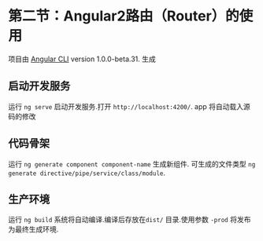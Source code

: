 # 第二节：Angular2路由（Router）的使用

项目由 [Angular CLI](https://github.com/angular/angular-cli) version 1.0.0-beta.31. 生成

## 启动开发服务

运行 `ng serve`  启动开发服务.打开 `http://localhost:4200/`. app 将自动载入源码的修改

## 代码骨架

运行 `ng generate component component-name` 生成新组件. 
可生成的文件类型 `ng generate directive/pipe/service/class/module`.

## 生产环境

运行 `ng build` 系统将自动编译.编译后存放在`dist/` 目录.使用参数 `-prod` 将发布为最终生成环境.
